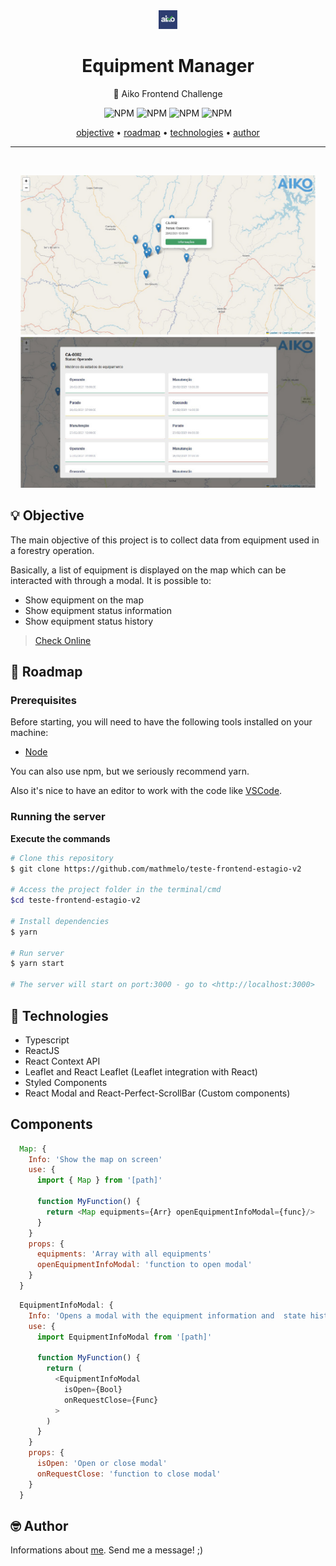 <div align="center">
    <img src="./public/aiko-icon.jpg" height="30"/>
  <h1>Equipment Manager</h1>
</div>
<p align="center">🚀 Aiko Frontend Challenge</p>
<p align="center">
  <img alt="NPM" src="https://img.shields.io/github/license/mathmelo/teste-frontend-estagio-v2">
  <img alt="NPM" src="https://img.shields.io/github/issues/mathmelo/teste-frontend-estagio-v2">
  <img alt="NPM" src="https://img.shields.io/github/forks/mathmelo/teste-frontend-estagio-v2">
  <img alt="NPM" src="https://img.shields.io/github/stars/mathmelo/teste-frontend-estagio-v2">
</p>

<div align="center">
 <a href="#-objective">objective</a> •
 <a href="#-roadmap">roadmap</a> •
 <a href="#-technologies">technologies</a> •
 <a href="#-author">author</a>
</div>

---
</br>
<p align="center">
  <img src="./.github/screen.jpg" height="500" margin-top="400">
</p>





## 💡 Objective
<p>The main objective of this project is to collect data from equipment used in a forestry operation.</p>
<p>Basically, a list of equipment is displayed on the map which can be interacted with through a modal. It is possible to:</p>

- Show equipment on the map
- Show equipment status information
- Show equipment status history

> [Check Online](https://shiny-melomakarona-de4768.netlify.app/)


## 🎌 Roadmap

### Prerequisites
Before starting, you will need to have the following tools installed on your machine:
<ul>
  <li><a href="https://nodejs.org/en/">Node</a></li>
</ul>

You can also use npm, but we seriously recommend yarn.

Also it's nice to have an editor to work with the code like [VSCode](https://code.visualstudio.com/).

### Running the server

**Execute the commands**

```bash
# Clone this repository
$ git clone https://github.com/mathmelo/teste-frontend-estagio-v2 

# Access the project folder in the terminal/cmd
$cd teste-frontend-estagio-v2

# Install dependencies
$ yarn

# Run server
$ yarn start

# The server will start on port:3000 - go to <http://localhost:3000>
```

## 💜 Technologies
- Typescript
- ReactJS
- React Context API
- Leaflet and React Leaflet (Leaflet integration with React)
- Styled Components
- React Modal and React-Perfect-ScrollBar (Custom components)

## Components
```javascript
  Map: {
    Info: 'Show the map on screen'
    use: {
      import { Map } from '[path]'

      function MyFunction() {
        return <Map equipments={Arr} openEquipmentInfoModal={func}/>
      }
    }
    props: {
      equipments: 'Array with all equipments'
      openEquipmentInfoModal: 'function to open modal'
    }
  }
```
```javascript
  EquipmentInfoModal: {
    Info: 'Opens a modal with the equipment information and  state history'
    use: {
      import EquipmentInfoModal from '[path]'

      function MyFunction() {
        return (
          <EquipmentInfoModal
            isOpen={Bool} 
            onRequestClose={Func}
          >
        )
      }
    }
    props: {
      isOpen: 'Open or close modal'
      onRequestClose: 'function to close modal'
    }
  }
```

## 🤓 Author

Informations about [me](https://github.com/mathmelo).
Send me a message! ;)

